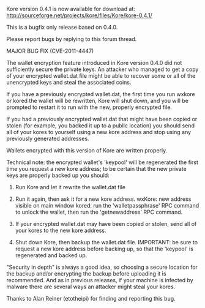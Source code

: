 Kore version 0.4.1 is now available for download at:
http://sourceforge.net/projects/kore/files/Kore/kore-0.4.1/

This is a bugfix only release based on 0.4.0.

Please report bugs by replying to this forum thread.

MAJOR BUG FIX  (CVE-2011-4447)

The wallet encryption feature introduced in Kore version 0.4.0 did not sufficiently secure the private keys. An attacker who
managed to get a copy of your encrypted wallet.dat file might be able to recover some or all of the unencrypted keys and steal the
associated coins.

If you have a previously encrypted wallet.dat, the first time you run wxkore or kored the wallet will be rewritten, Kore will
shut down, and you will be prompted to restart it to run with the new, properly encrypted file.

If you had a previously encrypted wallet.dat that might have been copied or stolen (for example, you backed it up to a public
location) you should send all of your kores to yourself using a new kore address and stop using any previously generated addresses.

Wallets encrypted with this version of Kore are written properly.

Technical note: the encrypted wallet's 'keypool' will be regenerated the first time you request a new kore address; to be certain that the
new private keys are properly backed up you should:

1. Run Kore and let it rewrite the wallet.dat file

2. Run it again, then ask it for a new kore address.
wxKore: new address visible on main window
kored: run the 'walletpassphrase' RPC command to unlock the wallet,  then run the 'getnewaddress' RPC command.

3. If your encrypted wallet.dat may have been copied or stolen, send all of your kores to the new kore address.

4. Shut down Kore, then backup the wallet.dat file.
IMPORTANT: be sure to request a new kore address before backing up, so that the 'keypool' is regenerated and backed up.

"Security in depth" is always a good idea, so choosing a secure location for the backup and/or encrypting the backup before uploading it is recommended. And as in previous releases, if your machine is infected by malware there are several ways an attacker might steal your kores.

Thanks to Alan Reiner (etotheipi) for finding and reporting this bug.
